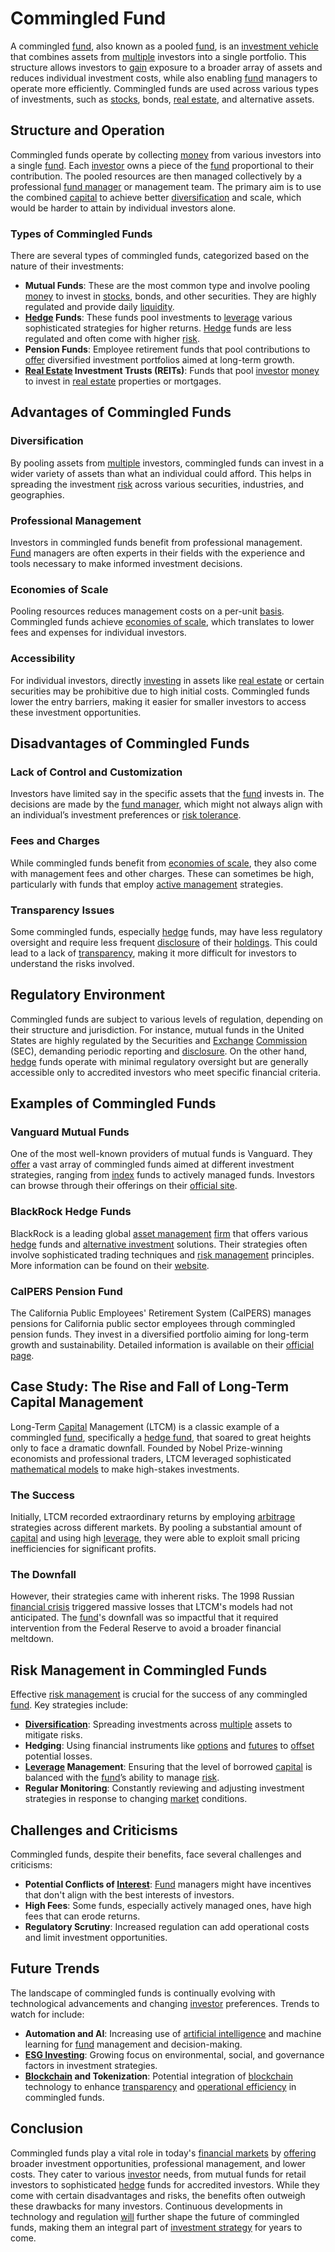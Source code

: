 # Commingled Fund

A commingled [fund](../f/fund.md), also known as a pooled [fund](../f/fund.md), is an [investment vehicle](../i/investment_vehicle.md) that combines assets from [multiple](../m/multiple.md) investors into a single portfolio. This structure allows investors to [gain](../g/gain.md) exposure to a broader array of assets and reduces individual investment costs, while also enabling [fund](../f/fund.md) managers to operate more efficiently. Commingled funds are used across various types of investments, such as [stocks](../s/stock.md), bonds, [real estate](../r/real_estate.md), and alternative assets.

## Structure and Operation

Commingled funds operate by collecting [money](../m/money.md) from various investors into a single [fund](../f/fund.md). Each [investor](../i/investor.md) owns a piece of the [fund](../f/fund.md) proportional to their contribution. The pooled resources are then managed collectively by a professional [fund manager](../f/fund_manager.md) or management team. The primary aim is to use the combined [capital](../c/capital.md) to achieve better [diversification](../d/diversification.md) and scale, which would be harder to attain by individual investors alone.

### Types of Commingled Funds

There are several types of commingled funds, categorized based on the nature of their investments:
- **Mutual Funds**: These are the most common type and involve pooling [money](../m/money.md) to invest in [stocks](../s/stock.md), bonds, and other securities. They are highly regulated and provide daily [liquidity](../l/liquidity.md).
- **[Hedge](../h/hedge.md) Funds**: These funds pool investments to [leverage](../l/leverage.md) various sophisticated strategies for higher returns. [Hedge](../h/hedge.md) funds are less regulated and often come with higher [risk](../r/risk.md).
- **Pension Funds**: Employee retirement funds that pool contributions to [offer](../o/offer.md) diversified investment portfolios aimed at long-term growth.
- **[Real Estate](../r/real_estate.md) Investment Trusts (REITs)**: Funds that pool [investor](../i/investor.md) [money](../m/money.md) to invest in [real estate](../r/real_estate.md) properties or mortgages.

## Advantages of Commingled Funds

### Diversification

By pooling assets from [multiple](../m/multiple.md) investors, commingled funds can invest in a wider variety of assets than what an individual could afford. This helps in spreading the investment [risk](../r/risk.md) across various securities, industries, and geographies.

### Professional Management

Investors in commingled funds benefit from professional management. [Fund](../f/fund.md) managers are often experts in their fields with the experience and tools necessary to make informed investment decisions.

### Economies of Scale

Pooling resources reduces management costs on a per-unit [basis](../b/basis.md). Commingled funds achieve [economies of scale](../e/economies_of_scale.md), which translates to lower fees and expenses for individual investors.

### Accessibility

For individual investors, directly [investing](../i/investing.md) in assets like [real estate](../r/real_estate.md) or certain securities may be prohibitive due to high initial costs. Commingled funds lower the entry barriers, making it easier for smaller investors to access these investment opportunities.

## Disadvantages of Commingled Funds

### Lack of Control and Customization

Investors have limited say in the specific assets that the [fund](../f/fund.md) invests in. The decisions are made by the [fund manager](../f/fund_manager.md), which might not always align with an individual’s investment preferences or [risk tolerance](../r/risk_tolerance.md).

### Fees and Charges

While commingled funds benefit from [economies of scale](../e/economies_of_scale.md), they also come with management fees and other charges. These can sometimes be high, particularly with funds that employ [active management](../a/active_management.md) strategies.

### Transparency Issues

Some commingled funds, especially [hedge](../h/hedge.md) funds, may have less regulatory oversight and require less frequent [disclosure](../d/disclosure.md) of their [holdings](../h/holdings.md). This could lead to a lack of [transparency](../t/transparency.md), making it more difficult for investors to understand the risks involved.

## Regulatory Environment

Commingled funds are subject to various levels of regulation, depending on their structure and jurisdiction. For instance, mutual funds in the United States are highly regulated by the Securities and [Exchange](../e/exchange.md) [Commission](../c/commission.md) (SEC), demanding periodic reporting and [disclosure](../d/disclosure.md). On the other hand, [hedge](../h/hedge.md) funds operate with minimal regulatory oversight but are generally accessible only to accredited investors who meet specific financial criteria.

## Examples of Commingled Funds

### Vanguard Mutual Funds

One of the most well-known providers of mutual funds is Vanguard. They [offer](../o/offer.md) a vast array of commingled funds aimed at different investment strategies, ranging from [index](../i/index.md) funds to actively managed funds. Investors can browse through their offerings on their [official site](https://investor.vanguard.com/mutual-funds/).

### BlackRock Hedge Funds

BlackRock is a leading global [asset management](../a/asset_management.md) [firm](../f/firm.md) that offers various [hedge](../h/hedge.md) funds and [alternative investment](../a/alternative_investment.md) solutions. Their strategies often involve sophisticated trading techniques and [risk management](../r/risk_management.md) principles. More information can be found on their [website](https://www.blackrock.com/us/individual/products/239726/).

### CalPERS Pension Fund

The California Public Employees' Retirement System (CalPERS) manages pensions for California public sector employees through commingled pension funds. They invest in a diversified portfolio aiming for long-term growth and sustainability. Detailed information is available on their [official page](https://www.calpers.ca.gov/page/investments).

## Case Study: The Rise and Fall of Long-Term Capital Management

Long-Term [Capital](../c/capital.md) Management (LTCM) is a classic example of a commingled [fund](../f/fund.md), specifically a [hedge fund](../h/hedge_fund.md), that soared to great heights only to face a dramatic downfall. Founded by Nobel Prize-winning economists and professional traders, LTCM leveraged sophisticated [mathematical models](../m/mathematical_models_in_trading.md) to make high-stakes investments.

### The Success

Initially, LTCM recorded extraordinary returns by employing [arbitrage](../a/arbitrage.md) strategies across different markets. By pooling a substantial amount of [capital](../c/capital.md) and using high [leverage](../l/leverage.md), they were able to exploit small pricing inefficiencies for significant profits.

### The Downfall

However, their strategies came with inherent risks. The 1998 Russian [financial crisis](../f/financial_crisis.md) triggered massive losses that LTCM's models had not anticipated. The [fund](../f/fund.md)'s downfall was so impactful that it required intervention from the Federal Reserve to avoid a broader financial meltdown. 

## Risk Management in Commingled Funds

Effective [risk management](../r/risk_management.md) is crucial for the success of any commingled [fund](../f/fund.md). Key strategies include:
- **[Diversification](../d/diversification.md)**: Spreading investments across [multiple](../m/multiple.md) assets to mitigate risks.
- **Hedging**: Using financial instruments like [options](../o/options.md) and [futures](../f/futures.md) to [offset](../o/offset.md) potential losses.
- **[Leverage](../l/leverage.md) Management**: Ensuring that the level of borrowed [capital](../c/capital.md) is balanced with the [fund](../f/fund.md)’s ability to manage [risk](../r/risk.md).
- **Regular Monitoring**: Constantly reviewing and adjusting investment strategies in response to changing [market](../m/market.md) conditions.

## Challenges and Criticisms

Commingled funds, despite their benefits, face several challenges and criticisms:
- **Potential Conflicts of [Interest](../i/interest.md)**: [Fund](../f/fund.md) managers might have incentives that don't align with the best interests of investors.
- **High Fees**: Some funds, especially actively managed ones, have high fees that can erode returns.
- **Regulatory Scrutiny**: Increased regulation can add operational costs and limit investment opportunities.

## Future Trends

The landscape of commingled funds is continually evolving with technological advancements and changing [investor](../i/investor.md) preferences. Trends to watch for include:
- **Automation and AI**: Increasing use of [artificial intelligence](../a/artificial_intelligence_in_trading.md) and machine learning for [fund](../f/fund.md) management and decision-making.
- **[ESG Investing](../e/esg_investing.md)**: Growing focus on environmental, social, and governance factors in investment strategies.
- **[Blockchain](../b/blockchain_in_trading.md) and Tokenization**: Potential integration of [blockchain](../b/blockchain_in_trading.md) technology to enhance [transparency](../t/transparency.md) and [operational efficiency](../o/operational_efficiency_in_trading.md) in commingled funds.

## Conclusion

Commingled funds play a vital role in today's [financial markets](../f/financial_market.md) by [offering](../o/offering.md) broader investment opportunities, professional management, and lower costs. They cater to various [investor](../i/investor.md) needs, from mutual funds for retail investors to sophisticated [hedge](../h/hedge.md) funds for accredited investors. While they come with certain disadvantages and risks, the benefits often outweigh these drawbacks for many investors. Continuous developments in technology and regulation [will](../w/will.md) further shape the future of commingled funds, making them an integral part of [investment strategy](../i/investment_strategy.md) for years to come.